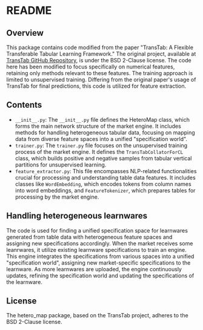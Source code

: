 # README

## Overview

This package contains code modified from the paper "TransTab: A Flexible Transferable Tabular Learning Framework." The original project, available at [TransTab GitHub Repository](https://github.com/RyanWangZf/transtab), is under the BSD 2-Clause license. The code here has been modified to focus specifically on numerical features, retaining only methods relevant to these features. The training approach is limited to unsupervised training. Differing from the original paper's usage of TransTab for final predictions, this code is utilized for feature extraction.

## Contents

- `__init__.py`: The `__init__.py` file defines the HeteroMap class, which forms the main network structure of the market engine. It includes methods for handling heterogeneous tabular data, focusing on mapping data from diverse feature spaces into a unified "specification world".
- `trainer.py`: The `trainer.py` file focuses on the unsupervised training process of the market engine. It defines the `TransTabCollatorForCL` class, which builds positive and negative samples from tabular vertical partitions for unsupervised learning.
- `feature_extractor.py`: This file encompasses NLP-related functionalities crucial for processing and understanding table data features. It includes classes like `WordEmbedding`, which encodes tokens from column names into word embeddings, and `FeatureTokenizer`, which prepares tables for processing by the market engine.

## Handling heterogeneous learnwares

The code is used for finding a unified specification space for learnwares generated from table data with heterogeneous feature spaces and assigning new specifications accordingly. When the market receives some leanrwares, it utilize existing learnware specifications to train an engine. This engine integrates the specifications from various spaces into a unified "specification world", assigning new market-specific specifications to the learnware. As more learnwares are uploaded, the engine continuously updates, refining the specification world and updating the specifications of the learnware.

## License

The hetero_map package, based on the TransTab project, adheres to the BSD 2-Clause license.